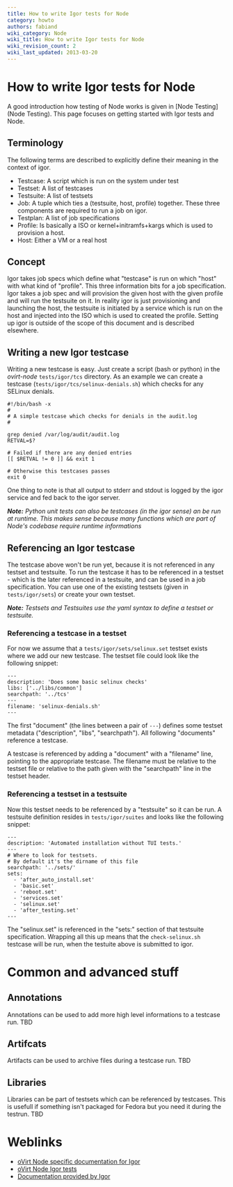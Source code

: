```yaml
---
title: How to write Igor tests for Node
category: howto
authors: fabiand
wiki_category: Node
wiki_title: How to write Igor tests for Node
wiki_revision_count: 2
wiki_last_updated: 2013-03-20
---
```


<!-- TODO: Content review -->

# How to write Igor tests for Node

A good introduction how testing of Node works is given in [Node Testing](Node Testing). This page focuses on getting started with Igor tests and Node.

## Terminology

The following terms are described to explicitly define their meaning in the context of igor.

*   Testcase: A script which is run on the system under test
*   Testset: A list of testcases
*   Testsuite: A list of testsets
*   Job: A tuple which ties a (testsuite, host, profile) together. These three components are required to run a job on igor.
*   Testplan: A list of job specifications
*   Profile: Is basically a ISO or kernel+initramfs+kargs which is used to provision a host.
*   Host: Either a VM or a real host

## Concept

Igor takes job specs which define what "testcase" is run on which "host" with what kind of "profile". This three information bits for a job specification. Igor takes a job spec and will provision the given host with the given profile and will run the testsuite on it. In reality igor is just provisioning and launching the host, the testsuite is initiated by a service which is run on the host and injected into the ISO which is used to created the profile. Setting up igor is outside of the scope of this document and is described elsewhere.

## Writing a new Igor testcase

Writing a new testcase is easy. Just create a script (bash or python) in the *ovirt-node* `tests/igor/tcs` directory. As an example we can create a testcase (`tests/igor/tcs/selinux-denials.sh`) which checks for any SELinux denials.

    #!/bin/bash -x
    #
    # A simple testcase which checks for denials in the audit.log
    #

    grep denied /var/log/audit/audit.log
    RETVAL=$?

    # Failed if there are any denied entries
    [[ $RETVAL != 0 ]] && exit 1

    # Otherwise this testcases passes
    exit 0

One thing to note is that all output to stderr and stdout is logged by the igor service and fed back to the igor server.

***Note:** Python unit tests can also be testcases (in the igor sense) an be run at runtime. This makes sense because many functions which are part of Node's codebase require runtime informations*

## Referencing an Igor testcase

The testcase above won't be run yet, because it is not referenced in any testset and testsuite. To run the testcase it has to be referenced in a testset - which is the later referenced in a testsuite, and can be used in a job specification. You can use one of the existing testsets (given in `tests/igor/sets`) or create your own testset.

***Note:** Testsets and Testsuites use the yaml syntax to define a testset or testsuite.*

### Referencing a testcase in a testset

For now we assume that a `tests/igor/sets/selinux.set` testset exists where we add our new testcase. The testset file could look like the following snippet:

    ---
    description: 'Does some basic selinux checks'
    libs: ['../libs/common']
    searchpath: '../tcs'
    ---
    filename: 'selinux-denials.sh'
    ---

The first "document" (the lines between a pair of `---`) defines some testset metadata ("description", "libs", "searchpath"). All following "documents" reference a testcase.

A testcase is referenced by adding a "document" with a "filename" line, pointing to the appropriate testcase. The filename must be relative to the testset file or relative to the path given with the "searchpath" line in the testset header.

### Referencing a testset in a testsuite

Now this testset needs to be referenced by a "testsuite" so it can be run. A testsuite definition resides in `tests/igor/suites` and looks like the following snippet:

    ---
    description: 'Automated installation without TUI tests.'
    ---
    # Where to look for testsets.
    # By default it's the dirname of this file
    searchpath: '../sets/'
    sets:
      - 'after_auto_install.set'
      - 'basic.set'
      - 'reboot.set'
      - 'services.set'
      - 'selinux.set'
      - 'after_testing.set'
    ---

The "selinux.set" is referenced in the "sets:" section of that testsuite specification. Wrapping all this up means that the `check-selinux.sh` testcase will be run, when the testuite above is submitted to igor.

# Common and advanced stuff

## Annotations

Annotations can be used to add more high level informations to a testcase run. TBD

## Artifcats

Artifacts can be used to archive files during a testcase run. TBD

## Libraries

Libraries can be part of testsets which can be referenced by testcases. This is usefull if something isn't packaged for Fedora but you need it during the testrun. TBD

# Weblinks

*   [oVirt Node specific documentation for Igor](http://gerrit.ovirt.org/gitweb?p=ovirt-node.git;a=tree;f=tests/igor/docs;hb=HEAD)
*   [oVirt Node Igor tests](http://gerrit.ovirt.org/gitweb?p=ovirt-node.git;a=tree;f=tests/igor;hb=HEAD)
*   [Documentation provided by Igor](https://gitorious.org/ovirt/igord/trees/master/docs)

